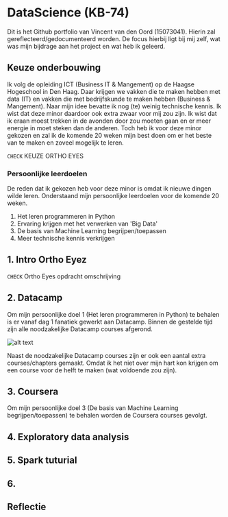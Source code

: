 # DataScience (KB-74)
Dit is het Github portfolio van Vincent van den Oord (15073041). Hierin zal gereflecteerd/gedocumenteerd worden. De focus 
hierbij ligt bij mij zelf, wat was mijn bijdrage aan het project en wat heb ik geleerd. 

## Keuze onderbouwing
Ik volg de opleiding ICT (Business IT & Mangement) op de Haagse Hogeschool in Den Haag. Daar krijgen we vakken die te maken hebben met data (IT) en vakken die met bedrijfskunde te maken hebben (Business & Mangement). Naar mijn idee bevatte ik nog (te) weinig technische kennis. Ik wist dat deze minor daardoor ook extra zwaar voor mij zou zijn. Ik wist dat ik eraan moest trekken in de avonden door zou moeten gaan en er meer energie in moet steken dan de anderen. Toch heb ik voor deze minor gekozen en zal ik de komende 20 weken mijn best doen om er het beste van te maken en zoveel mogelijk te leren.  

`CHECK` KEUZE ORTHO EYES

### Persoonlijke leerdoelen
De reden dat ik gekozen heb voor deze minor is omdat ik nieuwe dingen wilde leren. Onderstaand mijn persoonlijke leerdoelen voor de komende 20 weken.
 1. Het leren programmeren in Python
 2. Ervaring krijgen met het verwerken van 'Big Data'
 3. De basis van Machine Learning begrijpen/toepassen
 4. Meer technische kennis verkrijgen

## 1. Intro Ortho Eyez
`CHECK` Ortho Eyes opdracht omschrijving

## 2. Datacamp
Om mijn persoonlijke doel 1 (Het leren programmeren in Python) te behalen is er vanaf dag 1 fanatiek gewerkt aan Datacamp. Binnen de gestelde tijd zijn alle noodzakelijke Datacamp courses afgerond.

<img src="https://i.imgur.com/izapVDF.png" alt="alt text">

Naast de noodzakelijke Datacamp courses zijn er ook een aantal extra courses/chapters gemaakt. Omdat ik het niet over mijn hart kon krijgen om een course voor de helft te maken (wat voldoende zou zijn). 

## 3. Coursera
Om mijn persoonlijke doel 3 (De basis van Machine Learning begrijpen/toepassen) te behalen worden de Coursera courses gevolgt. 

## 4. Exploratory data analysis

## 5. Spark tuturial 

## 6. 









## Reflectie
